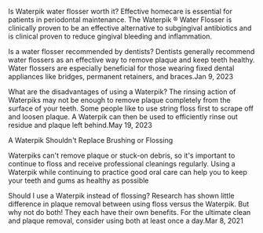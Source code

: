 Is Waterpik water flosser worth it?
Effective homecare is essential for patients in periodontal maintenance. The Waterpik ® Water Flosser is clinically proven to be an effective alternative to subgingival antibiotics and is clinical proven to reduce gingival bleeding and inflammation.

Is a water flosser recommended by dentists?
Dentists generally recommend water flossers as an effective way to remove plaque and keep teeth healthy. Water flossers are especially beneficial for those wearing fixed dental appliances like bridges, permanent retainers, and braces.Jan 9, 2023

What are the disadvantages of using a Waterpik?
The rinsing action of Waterpiks may not be enough to remove plaque completely from the surface of your teeth. Some people like to use string floss first to scrape off and loosen plaque. A Waterpik can then be used to efficiently rinse out residue and plaque left behind.May 19, 2023


A Waterpik Shouldn't Replace Brushing or Flossing

Waterpiks can't remove plaque or stuck-on debris, so it's important to continue to floss and receive professional cleanings regularly. Using a Waterpik while continuing to practice good oral care can help you to keep your teeth and gums as healthy as possible

Should I use a Waterpik instead of flossing?
Research has shown little difference in plaque removal between using floss versus the Waterpik. But why not do both! They each have their own benefits. For the ultimate clean and plaque removal, consider using both at least once a day.Mar 8, 2021